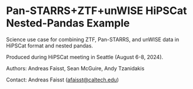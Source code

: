 # Pan-STARRS+ZTF+unWISE HiPSCat Nested-Pandas Example
Science use case for combining ZTF, Pan-STARRS, and unWISE data in HiPSCat format and nested pandas.

Produced during HiPSCat meeting in Seattle (August 6-8, 2024).

Authors: Andreas Faisst, Sean McGuire, Andy Tzanidakis

Contact: Andreas Faisst (afaisst@caltech.edu)
